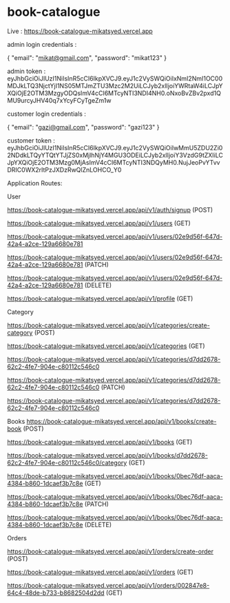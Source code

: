 # book-catalogue

Live : https://book-catalogue-mikatsyed.vercel.app

admin login credentials : 

{
      "email": "mikat@gmail.com",
      "password": "mikat123"
}

admin token : eyJhbGciOiJIUzI1NiIsInR5cCI6IkpXVCJ9.eyJ1c2VySWQiOiIxNmI2NmI1OC00MDJkLTQ3NjctYjI1NS05MTJmZTU3Mzc2M2UiLCJyb2xlIjoiYWRtaW4iLCJpYXQiOjE2OTM3MzgyODQsImV4cCI6MTcyNTI3NDI4NH0.oNxoBvZBv2pxd1QMU9urcyJHV40q7xYcyFCyTgeZm1w

customer login credentials : 

{
      "email": "gazi@gmail.com",
      "password": "gazi123"
}

customer token : eyJhbGciOiJIUzI1NiIsInR5cCI6IkpXVCJ9.eyJ1c2VySWQiOiIwMmU5ZDU2Zi02NDdkLTQyYTQtYTJjZS0xMjlhNjY4MGU3ODEiLCJyb2xlIjoiY3VzdG9tZXIiLCJpYXQiOjE2OTM3Mzg0MjAsImV4cCI6MTcyNTI3NDQyMH0.NujJeoPvYTvvDRIC0WX2rItPzJXDzRwQlZnLOHCO_Y0

Application Routes:

User

https://book-catalogue-mikatsyed.vercel.app/api/v1/auth/signup (POST)

https://book-catalogue-mikatsyed.vercel.app/api/v1/users (GET)

https://book-catalogue-mikatsyed.vercel.app/api/v1/users/02e9d56f-647d-42a4-a2ce-129a6680e781 

https://book-catalogue-mikatsyed.vercel.app/api/v1/users/02e9d56f-647d-42a4-a2ce-129a6680e781 (PATCH)

https://book-catalogue-mikatsyed.vercel.app/api/v1/users/02e9d56f-647d-42a4-a2ce-129a6680e781 (DELETE) 

https://book-catalogue-mikatsyed.vercel.app/api/v1/profile (GET)

Category

https://book-catalogue-mikatsyed.vercel.app/api/v1/categories/create-category (POST)

https://book-catalogue-mikatsyed.vercel.app/api/v1/categories (GET)

https://book-catalogue-mikatsyed.vercel.app/api/v1/categories/d7dd2678-62c2-4fe7-904e-c80112c546c0 

https://book-catalogue-mikatsyed.vercel.app/api/v1/categories/d7dd2678-62c2-4fe7-904e-c80112c546c0 (PATCH)

https://book-catalogue-mikatsyed.vercel.app/api/v1/categories/d7dd2678-62c2-4fe7-904e-c80112c546c0 

Books
https://book-catalogue-mikatsyed.vercel.app/api/v1/books/create-book (POST)

https://book-catalogue-mikatsyed.vercel.app/api/v1/books (GET)

https://book-catalogue-mikatsyed.vercel.app/api/v1/books/d7dd2678-62c2-4fe7-904e-c80112c546c0/category (GET)

https://book-catalogue-mikatsyed.vercel.app/api/v1/books/0bec76df-aaca-4384-b860-1dcaef3b7c8e (GET)

https://book-catalogue-mikatsyed.vercel.app/api/v1/books/0bec76df-aaca-4384-b860-1dcaef3b7c8e (PATCH)

https://book-catalogue-mikatsyed.vercel.app/api/v1/books/0bec76df-aaca-4384-b860-1dcaef3b7c8e (DELETE)

Orders

https://book-catalogue-mikatsyed.vercel.app/api/v1/orders/create-order (POST)

https://book-catalogue-mikatsyed.vercel.app/api/v1/orders (GET)

https://book-catalogue-mikatsyed.vercel.app/api/v1/orders/002847e8-64c4-48de-b733-b8682504d2dd (GET)